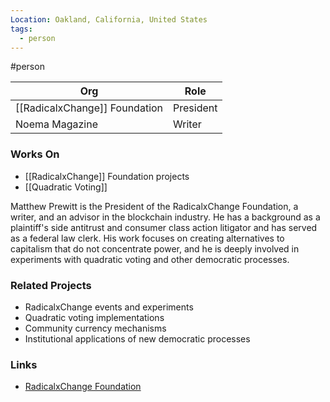 ```yaml
---
Location: Oakland, California, United States
tags:
  - person
---
```

#person

| Org                           | Role       |
| ----------------------------- | ---------- |
| [[RadicalxChange]] Foundation     | President  |
| Noema Magazine                | Writer     |

### Works On

- [[RadicalxChange]] Foundation projects
- [[Quadratic Voting]]

Matthew Prewitt is the President of the RadicalxChange Foundation, a writer, and an advisor in the blockchain industry. He has a background as a plaintiff's side antitrust and consumer class action litigator and has served as a federal law clerk. His work focuses on creating alternatives to capitalism that do not concentrate power, and he is deeply involved in experiments with quadratic voting and other democratic processes.

### Related Projects

- RadicalxChange events and experiments
- Quadratic voting implementations
- Community currency mechanisms
- Institutional applications of new democratic processes

### Links

- [RadicalxChange Foundation](https://radicalxchange.org)